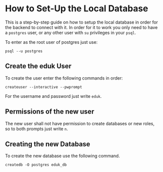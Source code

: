 # How to Set-Up the Local Database

This is a step-by-step guide on how to setup the local database in order for the backend to connect with it. In order for it to work you only need to have a `postgres` user, or any other user with `su` privileges in your `psql`.

To enter as the root user of postgres just use:

```
psql --u postgres
```

## Create the eduk User

To create the user enter the following commands in order:

```
createuser --interactive --pwprompt
```

For the username and password just write `eduk`.

## Permissions of the new user

The new user shall not have permission to create databases or new roles, so to both prompts just write `n`.

## Creating the new Database

To create the new database use the following command.

```
createdb -O postgres eduk_db
```
